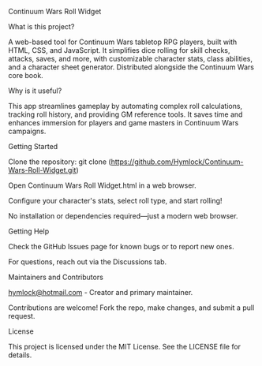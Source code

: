 Continuum Wars Roll Widget

What is this project?

A web-based tool for Continuum Wars tabletop RPG players, built with HTML, CSS, and JavaScript. It simplifies dice rolling for skill checks, attacks, saves, and more, with customizable character stats, class abilities, and a character sheet generator. Distributed alongside the Continuum Wars core book.

Why is it useful?

This app streamlines gameplay by automating complex roll calculations, tracking roll history, and providing GM reference tools. It saves time and enhances immersion for players and game masters in Continuum Wars campaigns.

Getting Started





Clone the repository: git clone (https://github.com/Hymlock/Continuum-Wars-Roll-Widget.git)


Open Continuum Wars Roll Widget.html in a web browser.



Configure your character's stats, select roll type, and start rolling!

No installation or dependencies required—just a modern web browser.

Getting Help





Check the GitHub Issues page for known bugs or to report new ones.



For questions, reach out via the Discussions tab.

Maintainers and Contributors





hymlock@hotmail.com - Creator and primary maintainer.

Contributions are welcome! Fork the repo, make changes, and submit a pull request.

License

This project is licensed under the MIT License. See the LICENSE file for details.

